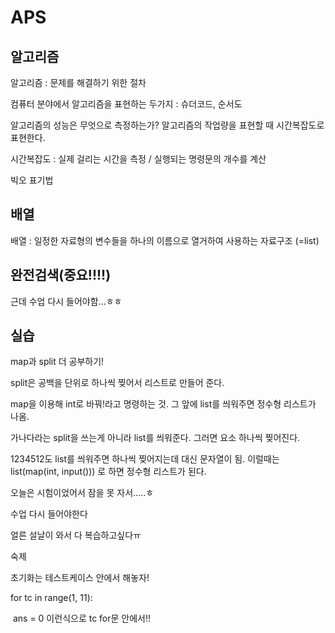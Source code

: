 # APS

## 알고리즘

알고리즘 : 문제를 해결하기 위한 절차

컴퓨터 분야에서 알고리즘을 표현하는 두가지 : 슈더코드, 순서도

알고리즘의 성능은 무엇으로 측정하는가? 알고리즘의 작업량을 표현할 때 시간복잡도로 표현한다.

시간복잡도 : 실제 걸리는 시간을 측정 / 실행되는 명령문의 개수를 계산

빅오 표기법



## 배열

배열 : 일정한 자료형의 변수들을 하나의 이름으로 열거하여 사용하는 자료구조 (=list)



## 완전검색(중요!!!!)

근데 수업 다시 들어야함...ㅎㅎ



## 실습

map과 split 더 공부하기!

split은 공백을 단위로 하나씩 찢어서 리스트로 만들어 준다.

map을 이용해 int로 바꿔!라고 명령하는 것. 그 앞에 list를 씌워주면 정수형 리스트가 나옴.

가나다라는 split을 쓰는게 아니라 list를 씌워준다. 그러면 요소 하나씩 찢어진다.

1234512도 list를 씌워주면 하나씩 찢어지는데 대신 문자열이 됨.
이럴때는 list(map(int, input())) 로 하면 정수형 리스트가 된다.







오늘은 시험이었어서 잠을 못 자서.....ㅎ

수업 다시 들어야한다

얼른 설날이 와서 다 복습하고싶다ㅠ





숙제

초기화는 테스트케이스 안에서 해놓자!

for tc in range(1, 11):

​	ans = 0 이런식으로 tc for문 안에서!!